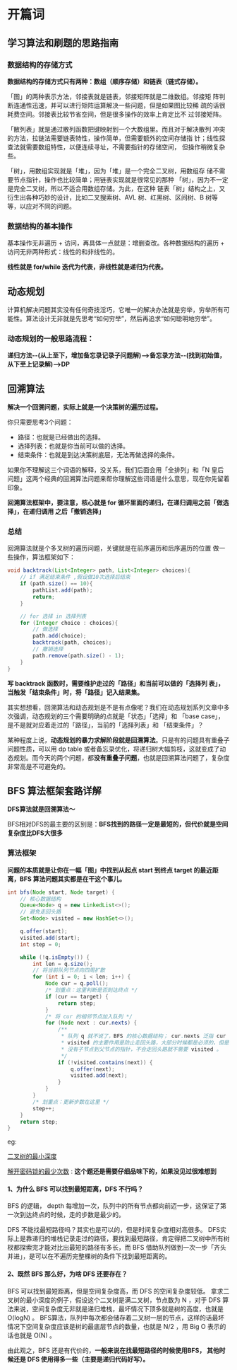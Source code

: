 # 开篇词

## 学习算法和刷题的思路指南

### 数据结构的存储⽅式

**数据结构的存储⽅式只有两种：数组（顺序存储）和链表（链式存储）。**  

「图」的两种表⽰⽅法，邻接表就是链表，邻接矩阵就是⼆维数组。邻接矩 阵判断连通性迅速，并可以进⾏矩阵运算解决⼀些问题，但是如果图⽐较稀 疏的话很耗费空间。邻接表⽐较节省空间，但是很多操作的效率上肯定⽐不 过邻接矩阵。   

「散列表」就是通过散列函数把键映射到⼀个⼤数组⾥。⽽且对于解决散列 冲突的⽅法，拉链法需要链表特性，操作简单，但需要额外的空间存储指 针；线性探查法就需要数组特性，以便连续寻址，不需要指针的存储空间， 但操作稍微复杂些。   

「树」，⽤数组实现就是「堆」，因为「堆」是⼀个完全⼆叉树，⽤数组存 储不需要节点指针，操作也⽐较简单；⽤链表实现就是很常⻅的那种 「树」，因为不⼀定是完全⼆叉树，所以不适合⽤数组存储。为此，在这种 链表「树」结构之上，⼜衍⽣出各种巧妙的设计，⽐如⼆叉搜索树、AVL 树、红⿊树、区间树、B 树等等，以应对不同的问题。

### 数据结构的基本操作

基本操作⽆⾮遍历 + 访问，再具体⼀点就是：增删查改。各种数据结构的遍历 + 访问⽆⾮两种形式：线性的和⾮线性的。  

**线性就是 for/while 迭代为代表，⾮线性就是递归为代表。**

## 动态规划

计算机解决问题其实没有任何奇技淫巧，它唯⼀的解决办法就是穷举，穷举所有可能性。算法设计⽆⾮就是先思考“如何穷举”，然后再追求“如何聪明地穷举”。 

### 动态规划的一般思路流程：

**递归方法--(从上至下，增加备忘录记录子问题解)-->备忘录方法--(找到初始值，从下至上记录解)-->DP**

## 回溯算法

**解决⼀个回溯问题，实际上就是⼀个决策树的遍历过程。**

你只需要思考3个问题： 
* 路径：也就是已经做出的选择。 
* 选择列表：也就是你当前可以做的选择。 
* 结束条件：也就是到达决策树底层，⽆法再做选择的条件。

如果你不理解这三个词语的解释，没关系，我们后⾯会⽤「全排列」和「N 皇后问题」这两个经典的回溯算法问题来帮你理解这些词语是什么意思，现在你先留着印象。

**回溯算法框架中，要注意，核⼼就是 for 循环⾥⾯的递归，在递归调⽤之前「做选择」，在递归调⽤ 之后「撤销选择」**

### 总结

回溯算法就是个多叉树的遍历问题，关键就是在前序遍历和后序遍历的位置 做⼀些操作，算法框架如下：
```java
void backtrack(List<Integer> path, List<Integer> choices){
    // if 满足结束条件 ,假设做10次选择后结束
    if (path.size() == 10){
        pathList.add(path);
        return;
    }

    // for 选择 in 选择列表
    for (Integer choice : choices){
        // 做选择
        path.add(choice);
        backtrack(path, choices);
        // 撤销选择
        path.remove(path.size() - 1);
    }
}
```

**写 backtrack 函数时，需要维护⾛过的「路径」和当前可以做的「选择列 表」，当触发「结束条件」时，将「路径」记⼊结果集。**

其实想想看，回溯算法和动态规划是不是有点像呢？我们在动态规划系列⽂章中多次强调，动态规划的三个需要明确的点就是「状态」「选择」和 「base case」，是不是就对应着⾛过的「路径」，当前的「选择列表」和 「结束条件」？

某种程度上说，**动态规划的暴⼒求解阶段就是回溯算法**。只是有的问题具有重叠⼦问题性质，可以⽤ dp table 或者备忘录优化，将递归树⼤幅剪枝，这就变成了动态规划。⽽今天的两个问题，都**没有重叠⼦问题**，也就是回溯算法问题了，复杂度⾮常⾼是不可避免的。

## BFS 算法框架套路详解

**DFS算法就是回溯算法～**

BFS相对DFS的最主要的区别是：**BFS找到的路径⼀定是最短的，但代价就是空间复杂度⽐DFS⼤很多**

### 算法框架

**问题的本质就是让你在⼀幅「图」中找到从起点 start 到终点 target 的最近距离，BFS 算法问题其实都是在⼲这个事⼉。**

```java
int bfs(Node start, Node target) {
    // 核⼼数据结构
    Queue<Node> q = new LinkedList<>();
    // 避免⾛回头路
    Set<Node> visited = new HashSet<>();

    q.offer(start);
    visited.add(start);
    int step = 0;

    while (!q.isEmpty()) {
        int len = q.size();
        // 将当前队列节点向四周扩散
        for (int i = 0; i < len; i++) {
            Node cur = q.poll();
            /* 划重点：这⾥判断是否到达终点 */
            if (cur == target) {
                return step;
            }
            /* 将 cur 的相邻节点加⼊队列 */
            for (Node next : cur.nexts) {
                /**
                 * 队列 q 就不说了，BFS 的核⼼数据结构； cur.nexts 泛指 cur 相邻的节点;
                 * visited 的主要作⽤是防⽌⾛回头路，⼤部分时候都是必须的，但是像⼀般的⼆叉树结构，
                 * 没有⼦节点到⽗节点的指针，不会⾛回头路就不需要 visited 。
                 */
                if (!visited.contains(next)) {
                    q.offer(next);
                    visited.add(next);
                }
            }
        }
        /* 划重点：更新步数在这⾥ */
        step++;
    }
    return step;
}
```

eg:

[二叉树的最小深度](https://leetcode.cn/problems/minimum-depth-of-binary-tree/)

[解开密码锁的最少次数](https://leetcode.cn/problems/open-the-lock/) : **这个题还是需要仔细品味下的，如果没见过很难想到**

#### 1、为什么 BFS 可以找到最短距离，DFS 不⾏吗？
BFS 的逻辑， depth 每增加⼀次，队列中的所有节点都向前迈⼀步，这保证了第⼀次到达终点的时候，⾛的步数是最少的。

DFS 不能找最短路径吗？其实也是可以的，但是时间复杂度相对⾼很多。 DFS实际上是靠递归的堆栈记录⾛过的路径，要找到最短路径，肯定得把⼆叉树中所有树杈都探索完才能对⽐出最短的路径有多⻓，⽽ BFS 借助队列做到⼀次⼀步「⻬头并进」，是可以在不遍历完整棵树的条件下找到最短距离的。

#### 2、既然 BFS 那么好，为啥 DFS 还要存在？
BFS 可以找到最短距离，但是空间复杂度⾼，⽽ DFS 的空间复杂度较低。 
拿求二叉树的最小深度的例⼦，假设这个⼆叉树是满⼆叉树，节点数为 N ，对于 DFS 算法来说，空间复杂度⽆⾮就是递归堆栈，最坏情况下顶多就是树的⾼度，也就是 O(logN) 。
BFS算法，队列中每次都会储存着⼆叉树⼀层的节点，这样的话最坏情况下空间复杂度应该是树的最底层节点的数量，也就是 N/2 ，⽤ Big O 表⽰的话也就是 O(N) 。

由此观之，BFS 还是有代价的，**⼀般来说在找最短路径的时候使⽤BFS， 其他时候还是 DFS 使⽤得多⼀些（主要是递归代码好写）。**




